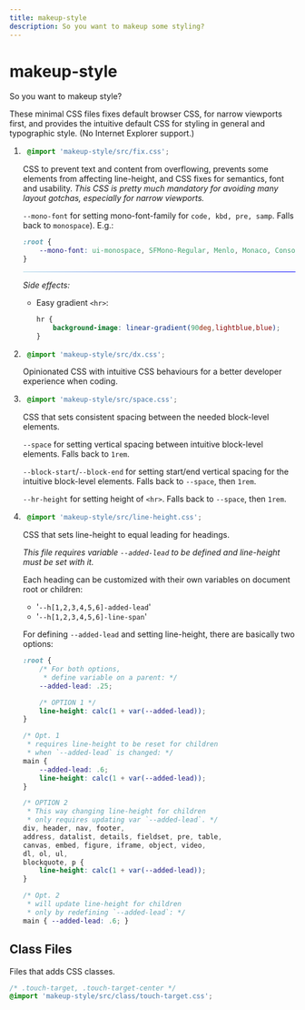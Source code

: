 ```yaml
---
title: makeup-style
description: So you want to makeup some styling?
---
```


# makeup-style

So you want to makeup style?

These minimal CSS files fixes default browser CSS, for narrow viewports first, and provides the intuitive default CSS for styling in general and typographic style. (No Internet Explorer support.)

1. ```css
	@import 'makeup-style/src/fix.css';
	```

	CSS to prevent text and content from overflowing, prevents some elements from affecting line-height, and CSS fixes for semantics, font and usability. *This CSS is pretty much mandatory for avoiding many layout gotchas, especially for narrow viewports.*

	`--mono-font` for setting mono-font-family for `code, kbd, pre, samp`. Falls back to `monospace`). E.g.:

	```css
	:root {
		--mono-font: ui-monospace, SFMono-Regular, Menlo, Monaco, Consolas, Liberation Mono, Courier New, monospace;
	}
	```

	---

	*Side effects:*

	- Easy gradient `<hr>`:

		```css
		hr {
			background-image: linear-gradient(90deg,lightblue,blue);
		}
		```

2. ```css
	@import 'makeup-style/src/dx.css';
	```

	Opinionated CSS with intuitive CSS behaviours for a better developer experience when coding.

3. ```css
	@import 'makeup-style/src/space.css';
	```

	CSS that sets consistent spacing between the needed block-level elements.

	`--space` for setting vertical spacing between intuitive block-level elements. Falls back to `1rem`.

	`--block-start`/`--block-end` for setting start/end vertical spacing for the intuitive block-level elements. Falls back to `--space`, then `1rem`.

	`--hr-height` for setting height of `<hr>`. Falls back to `--space`, then `1rem`.

4. ```css
	@import 'makeup-style/src/line-height.css';
	```

	CSS that sets line-height to equal leading for headings.

	*This file requires variable `--added-lead` to be defined and line-height must be set with it.*

	Each heading can be customized with their own variables on document root or children:

	- '`--h[1,2,3,4,5,6]-added-lead`'
	- '`--h[1,2,3,4,5,6]-line-span`'

	For defining `--added-lead` and setting line-height, there are basically two options:

	```css
	:root {
		/* For both options,
		 * define variable on a parent: */
		--added-lead: .25;

		/* OPTION 1 */
		line-height: calc(1 + var(--added-lead));
	}

	/* Opt. 1
	 * requires line-height to be reset for children
	 * when `--added-lead` is changed: */
	main {
		--added-lead: .6;
		line-height: calc(1 + var(--added-lead));
	}

	/* OPTION 2
	 * This way changing line-height for children
	 * only requires updating var `--added-lead`. */
	div, header, nav, footer,
	address, datalist, details, fieldset, pre, table,
	canvas, embed, figure, iframe, object, video,
	dl, ol, ul,
	blockquote, p {
		line-height: calc(1 + var(--added-lead));
	}

	/* Opt. 2
	 * will update line-height for children
	 * only by redefining `--added-lead`: */
	main { --added-lead: .6; }
	```

## Class Files

Files that adds CSS classes.

```css
/* .touch-target, .touch-target-center */
@import 'makeup-style/src/class/touch-target.css';
```

<style>
	:global(.content >) ol {
		counter-reset: ol-counter;
		list-style: none;
		padding: 0;
	}

	:global(.content >) ol > ::before {
		counter-increment: ol-counter;
		content: counter(ol-counter) ".\0000a0"; /* \0000a0 is space */
		display: block;
		margin-block-start: 1em;
	}

	:global(.content >) ol > ::before {
		font-size: 2em;
		font-weight: bold;
		font-weight: 800;
		font-weight: 900;
	}

	hr {
		background-image: linear-gradient(90deg,lightblue,blue);
	}
</style>

<PrismCss />

<script>
	import PrismCss from '/src/libs/PrismCss.svelte';
</script>
